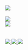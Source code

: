 
<h1 align="left">
    <img src="https://readme-typing-svg.herokuapp.com/?font=Quicksand&color=262626&size=35&center=true&vCenter=true&width=500&height=70&duration=4000&lines=Hi+There!+👋;+I'm+Minji!;" />
</h1>
 <div  align="left">
     <img src="http://github-profile-summary-cards.vercel.app/api/cards/profile-details?username=minji-code&theme=nord_bright">
 </div>

<div align="left">
    <img src="https://skillicons.dev/icons?i=laravel,git,js,html,css,react,git,php,python,linux,aws,cpp,java,mysql,python" /><br>
</div>

<h1 align="left"></h1>
<div align="left">
  <a href="https://www.linkedin.com/in/minji-k-suh/" target="_blank">
    <img src="https://img.shields.io/badge/LinkedIn-0077B5?style=for-the-badge&logo=linkedin&logoColor=white" target="_blank" />
  </a>
  <a href="minji.k.suh@gmail.com" target="_blank">
    <img src="https://img.shields.io/badge/Gmail-333333?style=for-the-badge&logo=gmail&logoColor=red" />
  </a>
    <a href="https://minji-code.github.io/HelloMinji/" target="_blank">
     <img src="https://img.shields.io/badge/Portfolio-FF5722?style=for-the-badge&logo=todoist&logoColor=white" target="_blank" /> <!-- sqlite, safari, google-chrome are other good icon options -->
  </a>
</div>
